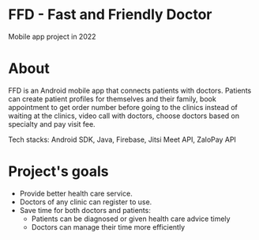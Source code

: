 # FFD - Fast and Friendly Doctor
Mobile app project in 2022

# About
FFD is an Android mobile app that connects patients with doctors. Patients can create patient profiles for themselves and their family, book appointment to get order number before going to the clinics instead of waiting at the clinics, video call with doctors, choose doctors based on specialty and pay visit fee.

Tech stacks: Android SDK, Java, Firebase, Jitsi Meet API, ZaloPay API

# Project's goals
* Provide better health care service. 
* Doctors of any clinic can register to use.
* Save time for both doctors and patients: 
    * Patients can be diagnosed or given health care advice timely
    * Doctors can manage their time more efficiently 